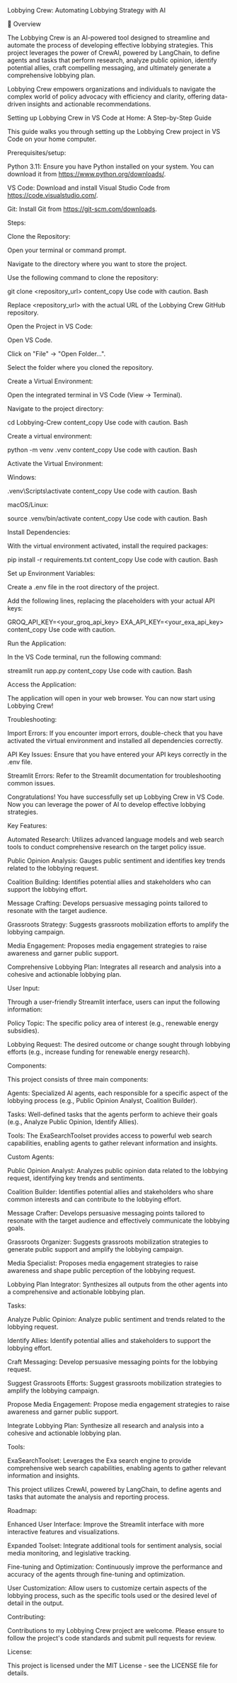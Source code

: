 Lobbying Crew: Automating Lobbying Strategy with AI

📖 Overview

The Lobbying Crew is an AI-powered tool designed to streamline and automate the process of developing effective lobbying strategies. This project leverages the power of CrewAI, powered by LangChain, to define agents and tasks that perform research, analyze public opinion, identify potential allies, craft compelling messaging, and ultimately generate a comprehensive lobbying plan.

Lobbying Crew empowers organizations and individuals to navigate the complex world of policy advocacy with efficiency and clarity, offering data-driven insights and actionable recommendations.

Setting up Lobbying Crew in VS Code at Home: A Step-by-Step Guide

This guide walks you through setting up the Lobbying Crew project in VS Code on your home computer.

Prerequisites/setup:

Python 3.11: Ensure you have Python installed on your system. You can download it from https://www.python.org/downloads/.

VS Code: Download and install Visual Studio Code from https://code.visualstudio.com/.

Git: Install Git from https://git-scm.com/downloads.

Steps:

Clone the Repository:

Open your terminal or command prompt.

Navigate to the directory where you want to store the project.

Use the following command to clone the repository:

git clone <repository_url>
content_copy
Use code with caution.
Bash

Replace <repository_url> with the actual URL of the Lobbying Crew GitHub repository.

Open the Project in VS Code:

Open VS Code.

Click on "File" -> "Open Folder...".

Select the folder where you cloned the repository.

Create a Virtual Environment:

Open the integrated terminal in VS Code (View -> Terminal).

Navigate to the project directory:

cd Lobbying-Crew
content_copy
Use code with caution.
Bash

Create a virtual environment:

python -m venv .venv
content_copy
Use code with caution.
Bash

Activate the Virtual Environment:

Windows:

.venv\Scripts\activate
content_copy
Use code with caution.
Bash

macOS/Linux:

source .venv/bin/activate
content_copy
Use code with caution.
Bash

Install Dependencies:

With the virtual environment activated, install the required packages:

pip install -r requirements.txt
content_copy
Use code with caution.
Bash

Set up Environment Variables:

Create a .env file in the root directory of the project.

Add the following lines, replacing the placeholders with your actual API keys:

GROQ_API_KEY=<your_groq_api_key>
EXA_API_KEY=<your_exa_api_key>
content_copy
Use code with caution.

Run the Application:

In the VS Code terminal, run the following command:

streamlit run app.py
content_copy
Use code with caution.
Bash

Access the Application:

The application will open in your web browser. You can now start using Lobbying Crew!

Troubleshooting:

Import Errors: If you encounter import errors, double-check that you have activated the virtual environment and installed all dependencies correctly.

API Key Issues: Ensure that you have entered your API keys correctly in the .env file.

Streamlit Errors: Refer to the Streamlit documentation for troubleshooting common issues.

Congratulations! You have successfully set up Lobbying Crew in VS Code. Now you can leverage the power of AI to develop effective lobbying strategies.

Key Features:

Automated Research: Utilizes advanced language models and web search tools to conduct comprehensive research on the target policy issue.

Public Opinion Analysis: Gauges public sentiment and identifies key trends related to the lobbying request.

Coalition Building: Identifies potential allies and stakeholders who can support the lobbying effort.

Message Crafting: Develops persuasive messaging points tailored to resonate with the target audience.

Grassroots Strategy: Suggests grassroots mobilization efforts to amplify the lobbying campaign.

Media Engagement: Proposes media engagement strategies to raise awareness and garner public support.

Comprehensive Lobbying Plan: Integrates all research and analysis into a cohesive and actionable lobbying plan.

User Input:

Through a user-friendly Streamlit interface, users can input the following information:

Policy Topic: The specific policy area of interest (e.g., renewable energy subsidies).

Lobbying Request: The desired outcome or change sought through lobbying efforts (e.g., increase funding for renewable energy research).

Components:

This project consists of three main components:

Agents: Specialized AI agents, each responsible for a specific aspect of the lobbying process (e.g., Public Opinion Analyst, Coalition Builder).

Tasks: Well-defined tasks that the agents perform to achieve their goals (e.g., Analyze Public Opinion, Identify Allies).

Tools: The ExaSearchToolset provides access to powerful web search capabilities, enabling agents to gather relevant information and insights.

Custom Agents:

Public Opinion Analyst: Analyzes public opinion data related to the lobbying request, identifying key trends and sentiments.

Coalition Builder: Identifies potential allies and stakeholders who share common interests and can contribute to the lobbying effort.

Message Crafter: Develops persuasive messaging points tailored to resonate with the target audience and effectively communicate the lobbying goals.

Grassroots Organizer: Suggests grassroots mobilization strategies to generate public support and amplify the lobbying campaign.

Media Specialist: Proposes media engagement strategies to raise awareness and shape public perception of the lobbying request.

Lobbying Plan Integrator: Synthesizes all outputs from the other agents into a comprehensive and actionable lobbying plan.

Tasks:

Analyze Public Opinion: Analyze public sentiment and trends related to the lobbying request.

Identify Allies: Identify potential allies and stakeholders to support the lobbying effort.

Craft Messaging: Develop persuasive messaging points for the lobbying request.

Suggest Grassroots Efforts: Suggest grassroots mobilization strategies to amplify the lobbying campaign.

Propose Media Engagement: Propose media engagement strategies to raise awareness and garner public support.

Integrate Lobbying Plan: Synthesize all research and analysis into a cohesive and actionable lobbying plan.

Tools:

ExaSearchToolset: Leverages the Exa search engine to provide comprehensive web search capabilities, enabling agents to gather relevant information and insights.

This project utilizes CrewAI, powered by LangChain, to define agents and tasks that automate the analysis and reporting process.

Roadmap:

Enhanced User Interface: Improve the Streamlit interface with more interactive features and visualizations.

Expanded Toolset: Integrate additional tools for sentiment analysis, social media monitoring, and legislative tracking.

Fine-tuning and Optimization: Continuously improve the performance and accuracy of the agents through fine-tuning and optimization.

User Customization: Allow users to customize certain aspects of the lobbying process, such as the specific tools used or the desired level of detail in the output.

Contributing:

Contributions to my Lobbying Crew project are welcome. Please ensure to follow the project's code standards and submit pull requests for review.

License:

This project is licensed under the MIT License - see the LICENSE file for details.
